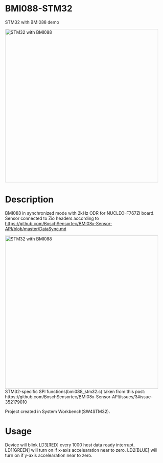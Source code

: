 # BMI088-STM32
STM32 with BMI088 demo

<img src="https://github.com/bao-eng/BMI088-STM32/blob/master/bmi088_stm32.png" alt="STM32 with BMI088" width="500">

# Description
BMI088 in synchronized mode with 2kHz ODR for NUCLEO-F767ZI board.
Sensor connected to Zio headers according to https://github.com/BoschSensortec/BMI08x-Sensor-API/blob/master/DataSync.md

<img src="https://github.com/bao-eng/BMI088-STM32/blob/master/bmi088_stm32_sch.png" alt="STM32 with BMI088" width="500">
STM32-specific SPI functions(bmi088_stm32.c) taken from this post: https://github.com/BoschSensortec/BMI08x-Sensor-API/issues/3#issue-352179010

Project created in System Workbench(SW4STM32).

# Usage
Device will blink LD3[RED] every 1000 host data ready interrupt.
LD1[GREEN] will turn on if x-axis accelearation near to zero.
LD2[BLUE] will turn on if y-axis accelearation near to zero.
